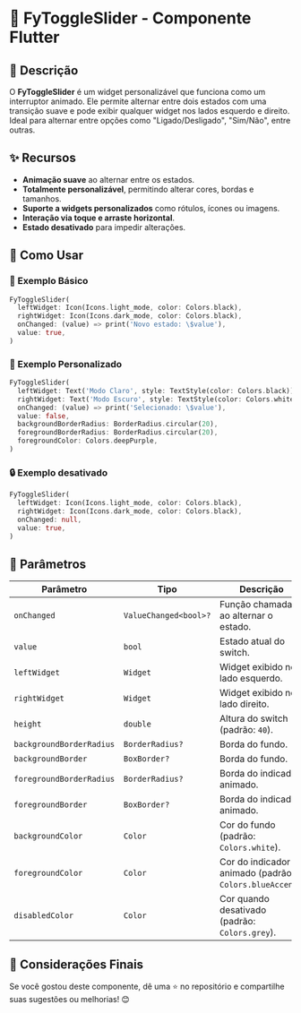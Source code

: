 # 📌 FyToggleSlider - Componente Flutter 

## 📖 Descrição

O **FyToggleSlider** é um widget personalizável que funciona como um interruptor animado. Ele permite alternar entre dois estados com uma transição suave e pode exibir qualquer widget nos lados esquerdo e direito. Ideal para alternar entre opções como "Ligado/Desligado", "Sim/Não", entre outras.

## ✨ Recursos

- **Animação suave** ao alternar entre os estados.
- **Totalmente personalizável**, permitindo alterar cores, bordas e tamanhos.
- **Suporte a widgets personalizados** como rótulos, ícones ou imagens.
- **Interação via toque e arraste horizontal**.
- **Estado desativado** para impedir alterações.

## 🚀 Como Usar

### 📌 Exemplo Básico

```dart
FyToggleSlider(
  leftWidget: Icon(Icons.light_mode, color: Colors.black),
  rightWidget: Icon(Icons.dark_mode, color: Colors.black),
  onChanged: (value) => print('Novo estado: \$value'),
  value: true,
)
```

### 🎨 Exemplo Personalizado

```dart
FyToggleSlider(
  leftWidget: Text('Modo Claro', style: TextStyle(color: Colors.black)),
  rightWidget: Text('Modo Escuro', style: TextStyle(color: Colors.white)),
  onChanged: (value) => print('Selecionado: \$value'),
  value: false,
  backgroundBorderRadius: BorderRadius.circular(20),
  foregroundBorderRadius: BorderRadius.circular(20),
  foregroundColor: Colors.deepPurple,
)
```

### 🔒 Exemplo desativado

```dart
FyToggleSlider(
  leftWidget: Icon(Icons.light_mode, color: Colors.black),
  rightWidget: Icon(Icons.dark_mode, color: Colors.black),
  onChanged: null,
  value: true,
)
```

## 🔧 Parâmetros

| Parâmetro                | Tipo                  | Descrição                                               |
| ------------------------ | --------------------- | ------------------------------------------------------- |
| `onChanged`              | `ValueChanged<bool>?` | Função chamada ao alternar o estado.                    |
| `value`                  | `bool`                | Estado atual do switch.                                 |
| `leftWidget`             | `Widget`              | Widget exibido no lado esquerdo.                        |
| `rightWidget`            | `Widget`              | Widget exibido no lado direito.                         |
| `height`                 | `double`              | Altura do switch (padrão: `40`).                        |
| `backgroundBorderRadius` | `BorderRadius?`       | Borda do fundo.                                         |
| `backgroundBorder`       | `BoxBorder?`          | Borda do fundo.                                         |
| `foregroundBorderRadius` | `BorderRadius?`       | Borda do indicador animado.                             |
| `foregroundBorder`       | `BoxBorder?`          | Borda do indicador animado.                             |
| `backgroundColor`        | `Color`               | Cor do fundo (padrão: `Colors.white`).                  |
| `foregroundColor`        | `Color`               | Cor do indicador animado (padrão: `Colors.blueAccent`). |
| `disabledColor`          | `Color`               | Cor quando desativado (padrão: `Colors.grey`).          |

## 📌 Considerações Finais

Se você gostou deste componente, dê uma ⭐ no repositório e compartilhe suas sugestões ou melhorias! 😊




